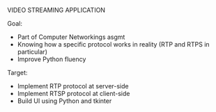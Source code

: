 VIDEO STREAMING APPLICATION

Goal: 
- Part of Computer Networkings asgmt
- Knowing how a specific protocol works in reality (RTP and RTPS in particular)
- Improve Python fluency

Target:
- Implement RTP protocol at server-side
- Implement RTSP protocol at client-side
- Build UI using Python and tkinter